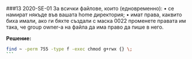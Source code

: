 ###13 2020-SE-01
За всички файлове, които (едновременно): • се намират някъде във вашата home директория; 
• имат права, каквито биха имали, 
ако ги бяхте създали с маска 0022 
променете правата им така, че group owner-а на файла да има право да пише в него.

**Решение:**
````sh
find ~ -perm 755 -type f -exec chmod g+rwx {} \;
```
